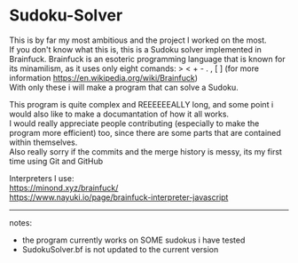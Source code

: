 # Sudoku-Solver
This is by far my most ambitious and the project I worked on the most.  
If you don't know what this is, this is a Sudoku solver implemented in Brainfuck. Brainfuck is an esoteric programming language that is known for its minamilism, as it uses only eight comands: > < + - . , [ ]  (for more information <https://en.wikipedia.org/wiki/Brainfuck>)  
With only these i will make a program that can solve a Sudoku.

This program is quite complex and REEEEEEALLY long, and some point i would also like to make a documantation of how it all works.  
I would really appreciate people contributing (especially to make the program more efficient) too, since there are some parts that are contained within themselves.  
Also really sorry if the commits and the merge history is messy, its my first time using Git and GitHub 

Interpreters I use:  
<https://minond.xyz/brainfuck/>  
<https://www.nayuki.io/page/brainfuck-interpreter-javascript>  
  
---
  
notes:  
- the program currently works on SOME sudokus i have tested
- SudokuSolver.bf is not updated to the current version

